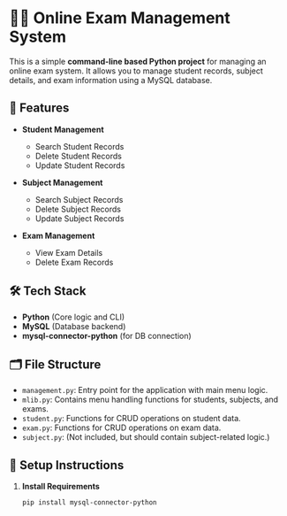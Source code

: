 # 🧑‍🎓 Online Exam Management System

This is a simple **command-line based Python project** for managing an online exam system. It allows you to manage student records, subject details, and exam information using a MySQL database.

## 📁 Features

- **Student Management**
  - Search Student Records
  - Delete Student Records
  - Update Student Records

- **Subject Management**
  - Search Subject Records
  - Delete Subject Records
  - Update Subject Records

- **Exam Management**
  - View Exam Details
  - Delete Exam Records

## 🛠️ Tech Stack

- **Python** (Core logic and CLI)
- **MySQL** (Database backend)
- **mysql-connector-python** (for DB connection)

## 🗂️ File Structure

- `management.py`: Entry point for the application with main menu logic.
- `mlib.py`: Contains menu handling functions for students, subjects, and exams.
- `student.py`: Functions for CRUD operations on student data.
- `exam.py`: Functions for CRUD operations on exam data.
- `subject.py`: (Not included, but should contain subject-related logic.)

## 💾 Setup Instructions

1. **Install Requirements**
   ```bash
   pip install mysql-connector-python

